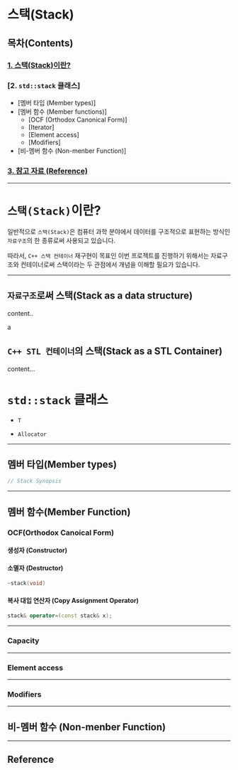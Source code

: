 # 스택(Stack)

## 목차(Contents)

### [1. 스택(Stack)이란?](#스택stack이란)
### [2. `std::stack` 클래스]
+ [멤버 타입 (Member types)]
+ [멤버 함수 (Member functions)]
  + [OCF (Orthodox Canonical Form)]
  + [Iterator]
  + [Element access]
  + [Modifiers]
+ [비-멤버 함수 (Non-menber Function)]
### [3. 참고 자료 (Reference)](#reference)
---
# `스택(Stack)`이란?

일반적으로 `스택(Stack)`은 컴퓨터 과학 분야에서 데이터를 구조적으로 표현하는 방식인 `자료구조`의 한 종류로써 사용되고 있습니다.

따라서, `C++ 스택 컨테이너` 재구현이 목표인 이번 프로젝트를 진행하기 위해서는 자료구조와 컨테이너로써 스택이라는 두 관점에서 개념을 이해할 필요가 있습니다.

---
## `자료구조`로써 스택(Stack as a data structure)
content..

a
## `C++ STL 컨테이너`의 스택(Stack as a STL Container)
content...

# `std::stack` 클래스


+ `T`

+ `Allocator`

---
## 멤버 타입(Member types)

```c++
// Stack Synopsis


```


---
## 멤버 함수(Member Function)

### OCF(Orthodox Canoical Form)

#### 생성자 (Constructor)

#### 소멸자 (Destructor)
  
```c++
~stack(void)
```

#### 복사 대입 연산자 (Copy Assignment Operator)

```c++
stack& operator=(const stack& x);
```
---
### Capacity

---
### Element access


---
### Modifiers
---
## 비-멤버 함수 (Non-menber Function)
---
## Reference

